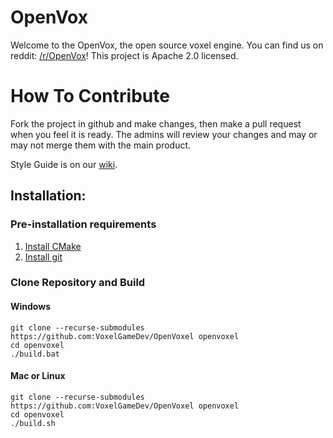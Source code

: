 # OpenVox
Welcome to the OpenVox, the open source voxel engine.  You can find us on reddit: [/r/OpenVox](http://www.reddit.com/r/OpenVox)! This project is Apache 2.0 licensed.

# How To Contribute
Fork the project in github and make changes, then make a pull request when you feel it is ready. The admins will review your changes and may or may not merge them with the main product.

Style Guide is on our [wiki](https://github.com/VoxelGameDev/OpenVox/wiki/Style-Guide).

## Installation:

### Pre-installation requirements
1.  [Install CMake](http://www.cmake.org/install/)
2.  [Install git](https://git-scm.com/book/en/v2/Getting-Started-Installing-Git)

### Clone Repository and Build

#### Windows
```
git clone --recurse-submodules https://github.com:VoxelGameDev/OpenVoxel openvoxel
cd openvoxel
./build.bat
```

#### Mac or Linux
```
git clone --recurse-submodules https://github.com:VoxelGameDev/OpenVoxel openvoxel
cd openvoxel
./build.sh
```
